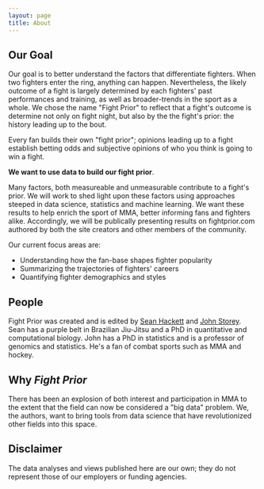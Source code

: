 ```yaml
---
layout: page
title: About
---
```


## Our Goal

Our goal is to better understand the factors that differentiate fighters. When two fighters enter the ring, anything can happen. Nevertheless, the likely outcome of a fight is largely determined by each fighters' past performances and training, as well as broader-trends in the sport as a whole. We chose the name "Fight Prior" to reflect that a fight's outcome is determine not only on fight night, but also by the the fight's prior: the history leading up to the bout.

Every fan builds their own "fight prior"; opinions leading up to a fight establish betting odds and subjective opinions of who you think is going to win a fight.

**We want to use data to build our fight prior**. 

Many factors, both measureable and unmeasurable contribute to a fight's prior. We will work to shed light upon these factors using approaches steeped in data science, statistics and machine learning. We want these results to help enrich the sport of MMA, better informing fans and fighters alike. Accordingly, we will be publically presenting results on fightprior.com authored by both the site creators and other members of the community.

Our current focus areas are:

- Understanding how the fan-base shapes fighter popularity
- Summarizing the trajectories of fighters' careers
- Quantifying fighter demographics and styles


## People

Fight Prior was created and is edited by [Sean Hackett](http://shackett.org/) and [John Storey](http://jdstorey.github.io).  Sean has a purple belt in Brazilian Jiu-Jitsu and a PhD in quantitative and computational biology. John has a PhD in statistics and is a professor of genomics and statistics. He's a fan of combat sports such as MMA and hockey.

## Why *Fight Prior*

There has been an explosion of both interest and participation in MMA to the extent that the field can now be considered a "big data" problem. We, the authors, want to bring tools from data science that have revolutionized other fields into this space.

## Disclaimer 

The data analyses and views published here are our own; they do not represent those of our employers or funding agencies.

